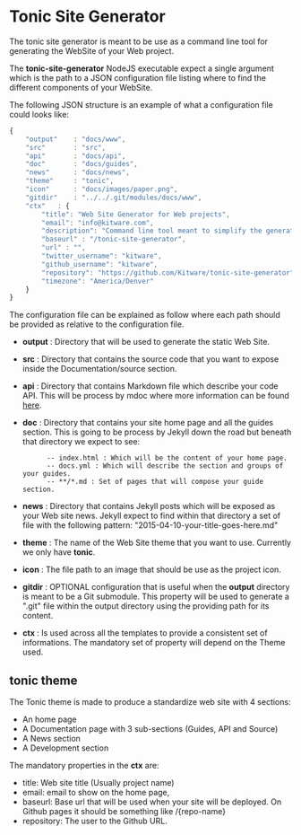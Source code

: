 # Tonic Site Generator

The tonic site generator is meant to be use as a command line tool for
generating the WebSite of your Web project.

The **tonic-site-generator** NodeJS executable expect a single argument which
is the path to a JSON configuration file listing where to find the different 
components of your WebSite. 

The following JSON structure is an example of what a configuration file
could looks like:

```js
{
    "output"    : "docs/www",
    "src"       : "src",
    "api"       : "docs/api",
    "doc"       : "docs/guides",
    "news"      : "docs/news",
    "theme"     : "tonic",
    "icon"      : "docs/images/paper.png",
    "gitdir"    : "../../.git/modules/docs/www",
    "ctx"   : {
        "title": "Web Site Generator for Web projects",
        "email": "info@kitware.com",
        "description": "Command line tool meant to simplify the generation of documentation threw a complete Web Site",
        "baseurl" : "/tonic-site-generator",
        "url" : "",
        "twitter_username": "kitware",
        "github_username": "kitware",
        "repository": "https://github.com/Kitware/tonic-site-generator",
        "timezone": "America/Denver"
    }
}
```
The configuration file can be explained as follow where each path should be
provided as relative to the configuration file.

- **output** : Directory that will be used to generate the static Web Site.

- **src** : Directory that contains the source code that you want to expose 
          inside the Documentation/source section.

- **api** : Directory that contains Markdown file which describe your code API.
            This will be process by mdoc where more information can be found 
            [here](https://www.npmjs.com/package/mdoc).

- **doc** : Directory that contains your site home page and all the guides section.
            This is going to be process by Jekyll down the road but beneath that
            directory we expect to see:

            -- index.html : Which will be the content of your home page.
            -- docs.yml : Which will describe the section and groups of your guides.
            -- **/*.md : Set of pages that will compose your guide section.

- **news** : Directory that contains Jekyll posts which will be exposed as your
             Web site news. Jekyll expect to find within that directory a set of
             file with the following pattern: "2015-04-10-your-title-goes-here.md"

- **theme** : The name of the Web Site theme that you want to use. Currently we 
              only have **tonic**.

- **icon** : The file path to an image that should be use as the project icon.

- **gitdir** : OPTIONAL configuration that is useful when the **output** directory
               is meant to be a Git submodule. This property will be used to generate
               a ".git" file within the output directory using the providing path
               for its content.

- **ctx** : Is used across all the templates to provide a consistent set of
            informations. The mandatory set of property will depend on the Theme
            used. 

## tonic theme

The Tonic theme is made to produce a standardize web site with 4 sections:
- An home page
- A Documentation page with 3 sub-sections (Guides, API and Source)
- A News section
- A Development section

The mandatory properties in the **ctx** are:
- title: Web site title (Usually project name)
- email: email to show on the home page,
- baseurl: Base url that will be used when your site will be deployed. On Github
           pages it should be something like /{repo-name}
- repository: The user to the Github URL.
